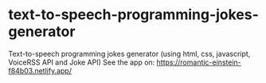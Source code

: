 # text-to-speech-programming-jokes-generator
Text-to-speech programming jokes generator (using html, css, javascript, VoiceRSS API and Joke API) 
See the app on: https://romantic-einstein-f84b03.netlify.app/
